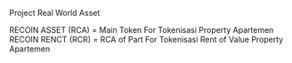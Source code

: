 
Project Real World Asset

RECOIN ASSET (RCA) = Main Token For Tokenisasi Property Apartemen
RECOIN RENCT (RCR) = RCA of Part For Tokenisasi Rent of Value Property Apartemen
